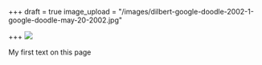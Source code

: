 +++
draft = true
image_upload = "/images/dilbert-google-doodle-2002-1-google-doodle-may-20-2002.jpg"

+++
![](/images/dilbert-google-doodle-2002-1-google-doodle-may-20-2002.jpg)

My first text on this page